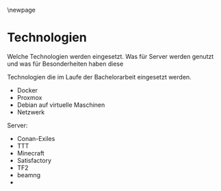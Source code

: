 \newpage
# Technologien

Welche Technologien werden eingesetzt.
Was für Server werden genutzt und was für Besonderheiten haben diese

Technologien die im Laufe der Bachelorarbeit eingesetzt werden.

- Docker
- Proxmox
- Debian auf virtuelle Maschinen
- Netzwerk

Server:

- Conan-Exiles
- TTT
- Minecraft
- Satisfactory
- TF2
- beamng
- 
